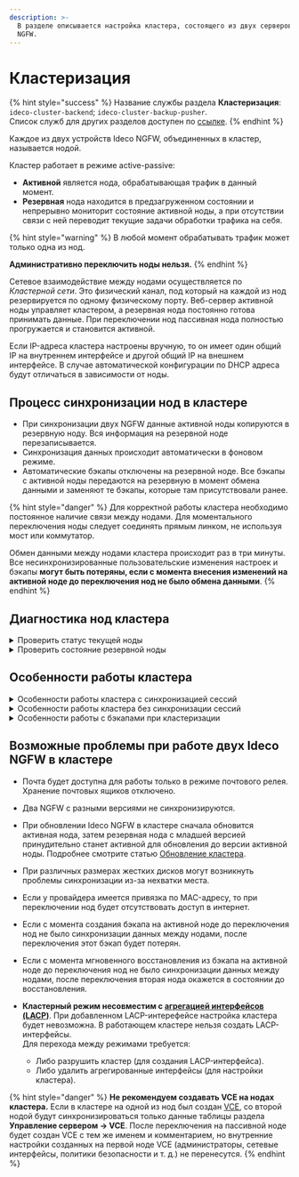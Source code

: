 ```yaml
---
description: >-
  В разделе описывается настройка кластера, состоящего из двух серверов Ideco
  NGFW.
---
```


# Кластеризация

{% hint style="success" %}
Название службы раздела **Кластеризация**: `ideco-cluster-backend`; `ideco-cluster-backup-pusher`. \
Список служб для других разделов доступен по [ссылке](/settings/server-management/terminal/README.md).
{% endhint %}

Каждое из двух устройств Ideco NGFW, объединенных в кластер, называется нодой.

Кластер работает в режиме active-passive:

* **Активной** является нода, обрабатывающая трафик в данный момент.
* **Резервная** нода находится в предзагруженном состоянии и непрерывно мониторит состояние активной ноды, а при отсутствии связи с ней переводит текущие задачи обработки трафика на себя.

{% hint style="warning" %}
В любой момент обрабатывать трафик может только одна из нод.

**Административно переключить ноды нельзя.**
{% endhint %}

Сетевое взаимодействие между нодами осуществляется по *Кластерной сети*. Это физический канал, под который на каждой из нод резервируется по одному физическому порту. Веб-сервер активной ноды управляет кластером, а резервная нода постоянно готова принимать данные. При переключении нод пассивная нода полностью прогружается и становится активной.

Если IP-адреса кластера настроены вручную, то он имеет один общий IP на внутреннем интерфейсе и другой общий IP на внешнем интерфейсе. В случае автоматической конфигурации по DHCP адреса будут отличаться в зависимости от ноды.

## Процесс синхронизации нод в кластере

* При синхронизации двух NGFW данные активной ноды копируются в резервную ноду. Вся информация на резервной ноде перезаписывается.
* Синхронизация данных происходит автоматически в фоновом режиме.
* Автоматические бэкапы отключены на резервной ноде. Все бэкапы с активной ноды передаются на резервную в момент обмена данными и заменяют те бэкапы, которые там присутствовали ранее.

{% hint style="danger" %}
Для корректной работы кластера необходимо постоянное наличие связи между нодами. Для моментального переключения ноды следует соединять прямым линком, не используя мост или коммутатор.

Обмен данными между нодами кластера происходит раз в три минуты. Все несинхронизированные пользовательские изменения настроек и бэкапы **могут быть потеряны, если с момента внесения изменений на активной ноде до переключения нод не было обмена данными**.
{% endhint %}

## Диагностика нод кластера

<details>
<summary>Проверить статус текущей ноды</summary>

Имя сервера активной ноды отображается в левом верхнем углу веб-интерфейса, под именем кластера.

Для проверки статуса текущей ноды:

1\. Перейдите в раздел **Управление сервером -> Терминал** веб-интерфейса NGFW или в консоль в локальном меню.

2\. Введите команду:

```
etcdctl_rt get /cluster/status/v1/record
```

Вывод команды:

* `{"state": "ACTIVE"}` - текущая нода - активная;
* `{"state": "RESERVE"}` - текущая нода - резервная;
* `{"state": "NOT_CONFIGURED"}` - кластер не настроен.

</details>

<details>
<summary>Проверить состояние резервной ноды</summary>

Резервная нода доступна, если в разделе **Управление сервером -> Кластеризация** присутствует сообщение о том, что связь с сервером установлена.

Проверить статусы интерфейсов и модулей резервной ноды можно, подключившись к ней по ssh (это возможно только в кластере **С синхронизацией сессий**). Для этого:

1\. На активной ноде перейдите в раздел **Управление сервером -> Терминал**.

2\. Введите команду `ideco-ssh-another-node` для подключения по ssh к резервной ноде.

3\. Воспользуйтесь командами:

* `ip a` - для проверки статуса сетевых интерфесов резервной ноды;
* `systemctl status <название службы Ideco NGFW>` - для проверки статуса служб Ideco NGFW.

</details>

## Особенности работы кластера

<details>
<summary>Особенности работы кластера с синхронизацией сессий</summary>

* При переключении на резервную ноду изменения с активной ноды применяются к etcd, бэкапам, ClickHouse на резервной ноде. Изменения не применяются к логам journald и мониторинга, а также аппаратным данным.

* Время переключения нод - 15 сек. С 18 версии при пропадании линка между нодами переключение происходит моментально.

* При переключении происходит синхронизация данных приложений с активной ноды на резервную.

* Нода, на которой есть внесенные администратором изменения, будет оставаться активной до синхронизации данных с резервной нодой.

* При отключении линка локальной/внешней сети активная нода становится резервной, резервная становится активной.

* При отключении линка локальной/внешней сети активной становится нода, у которой больше активных линков. Резервной - нода, у которой меньше активных линков.

* При одинаковом количестве отключенных линков на обеих нодах активной становится нода, у которой было меньше всего деградации сети (разрывов). Резервной - нода, у которой было больше всего разрывов.

* При одинаковом количестве отключенных/включенных линков на обеих нодах и одинаковом количестве разрывов сети активной становится нода, у которой больше uptime (запущена раньше). Резервной - нода, у которой uptime меньше (запущена позднее).

* При офлайн-обновлении кластера с синхронизацией сессий обновления баз **Предотвращения вторжений**, **Контент-фильтра** и **Антивирусов веб-трафика** не синхронизируются, каждая нода обновляется отдельно. Вторая нода обновится после того, как станет активной.

</details>

<details>
<summary>Особенности работы кластера без синхронизации сессий</summary>

* При переключении на резервную ноду синхронизируются все данные с диска активной ноды (синхронизация осуществляется за счет копирования файлов в файловой системе).

* Время переключения нод - 15 сек + загрузка резервной ноды.

* При переключении нод не синхронизируются логи мониторинга и journald, а также аппаратные данные.

</details>

<details>
<summary>Особенности работы с бэкапами при кластеризации</summary>

* Невозможно полное восстановление из бэкапов. При этом можно создать резервную копию и после разрушения кластера восстановить копию на ноде, которая была активной.

* На активной ноде доступно **Мгновенное восстановление из бэкапа**. Восстанавливаются все настройки, кроме изменений в списке пользователей и отчетах. Данные на второй ноде также придут в соответствие с восстановленными настройками после синхронизации нод.

</details>

## Возможные проблемы при работе двух Ideco NGFW в кластере

* Почта будет доступна для работы только в режиме почтового релея. Хранение почтовых ящиков отключено.

* Два NGFW с разными версиями не синхронизируются.

* При обновлении Ideco NGFW в кластере сначала обновится активная нода, затем резервная нода с младшей версией принудительно станет активной для обновления до версии активной ноды. Подробнее смотрите статью [Обновление кластера](/settings/server-management/cluster/cluster-update.md).

* При различных размерах жестких дисков могут возникнуть проблемы синхронизации из-за нехватки места.

* Если у провайдера имеется привязка по MAC-адресу, то при переключении нод будет отсутствовать доступ в интернет.

* Если с момента создания бэкапа на активной ноде до переключения нод не было синхронизации данных между нодами, после переключения этот бэкап будет потерян.

* Если с момента мгновенного восстановления из бэкапа на активной ноде до переключения нод не было синхронизации данных между нодами, после переключения вторая нода окажется в состоянии до восстановления.

* **Кластерный режим несовместим с [агрегацией интерфейсов (LACP)](/settings/services/connection-to-provider/lacp-connection.md)**. При добавленном LACP-интерефейсе настройка кластера будет невозможна. В работающем кластере нельзя создать LACP-интерфейсы. \
Для перехода между режимами требуется:

  * Либо разрушить кластер (для создания LACP-интерфейса).
  * Либо удалить агрегированные интерфейсы (для настройки кластера).

{% hint style="danger" %}
**Не рекомендуем создавать VCE на нодах кластера.** Если в кластере на одной из нод был создан [VCE](/settings/server-management/vce.md), со второй нодой будут синхронизироваться только данные таблицы раздела **Управление сервером -> VCE**. После переключения на пассивной ноде будет создан VCE с тем же именем и комментарием, но внутренние настройки созданных на первой ноде VCE (администраторы, сетевые интерфейсы, политики безопасности и т. д.) не перенесутся.
{% endhint %}